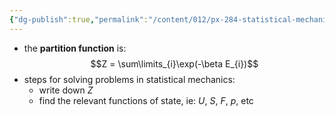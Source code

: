 ```yaml
---
{"dg-publish":true,"permalink":"/content/012/px-284-statistical-mechanics/e-single-particle-partition-function/px-284-e0-solving-problems-in-statistical-mechanics/","created":"2024-11-25T10:50:32.000+00:00","updated":"2024-11-27T18:04:35.874+00:00"}
---
```


- the **partition function** is:
$$Z = \sum\limits_{i}\exp(-\beta E_{i})$$
- steps for solving problems in statistical mechanics:
	- write down $Z$
	- find the relevant functions of state, ie: $U$, $S$, $F$, $p$, etc
